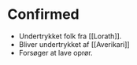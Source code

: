 # Confirmed
- Undertrykket folk fra [[Lorath]].
- Bliver undertrykket af [[Averikari]]
- Forsøger at lave oprør.